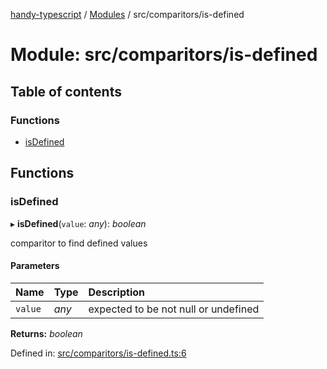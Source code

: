 [handy-typescript](../README.md) / [Modules](../modules.md) / src/comparitors/is-defined

# Module: src/comparitors/is-defined

## Table of contents

### Functions

- [isDefined](src_comparitors_is_defined.md#isdefined)

## Functions

### isDefined

▸ **isDefined**(`value`: *any*): *boolean*

comparitor to find defined values

#### Parameters

| Name | Type | Description |
| :------ | :------ | :------ |
| `value` | *any* | expected to be not null or undefined |

**Returns:** *boolean*

Defined in: [src/comparitors/is-defined.ts:6](https://github.com/robbiemu/handy-typescript/blob/fb19fe7/src/comparitors/is-defined.ts#L6)
